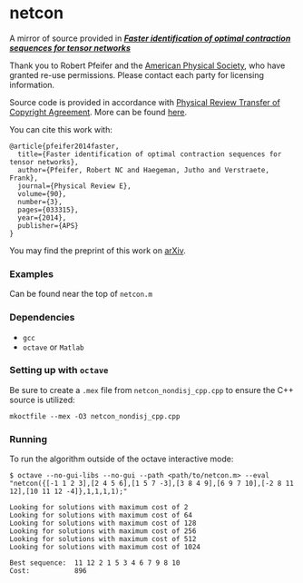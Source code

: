# netcon
A mirror of source provided in [***Faster identification of optimal contraction sequences for tensor networks***](https://doi.org/10.1103/PhysRevE.90.033315)

Thank you to Robert Pfeifer and the [American Physical Society](https://www.aps.org/), who have granted re-use permissions. Please contact each party for licensing information.

Source code is provided in accordance with [Physical Review Transfer of Copyright Agreement](https://journals.aps.org/authors/transfer-of-copyright-agreement). More can be found [here](https://journals.aps.org/pre/authors/supplemental-materials-journals).

You can cite this work with:
```
@article{pfeifer2014faster,
  title={Faster identification of optimal contraction sequences for tensor networks},
  author={Pfeifer, Robert NC and Haegeman, Jutho and Verstraete, Frank},
  journal={Physical Review E},
  volume={90},
  number={3},
  pages={033315},
  year={2014},
  publisher={APS}
}
```

You may find the preprint of this work on [arXiv](https://arxiv.org/abs/1304.6112).


### Examples
Can be found near the top of `netcon.m`

### Dependencies

* `gcc`
* `octave` or `Matlab`

### Setting up with `octave`

Be sure to create a `.mex` file from `netcon_nondisj_cpp.cpp` to ensure the C++ source is utilized:

```
mkoctfile --mex -O3 netcon_nondisj_cpp.cpp
```

### Running
To run the algorithm outside of the octave interactive mode:
```
$ octave --no-gui-libs --no-gui --path <path/to/netcon.m> --eval "netcon({[-1 1 2 3],[2 4 5 6],[1 5 7 -3],[3 8 4 9],[6 9 7 10],[-2 8 11 12],[10 11 12 -4]},1,1,1,1);"
 
Looking for solutions with maximum cost of 2
Looking for solutions with maximum cost of 64
Looking for solutions with maximum cost of 128
Looking for solutions with maximum cost of 256
Looking for solutions with maximum cost of 512
Looking for solutions with maximum cost of 1024
 
Best sequence:  11 12 2 1 5 3 4 6 7 9 8 10
Cost:           896
```
